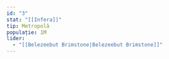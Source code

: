 ```yaml
---
id: "3"
stat: "[[Infera]]"
tip: Metropolă
populație: 1M
lider:
  - "[[Belezeebut Brimstone|Belezeebut Brimstone]]"
---
```




